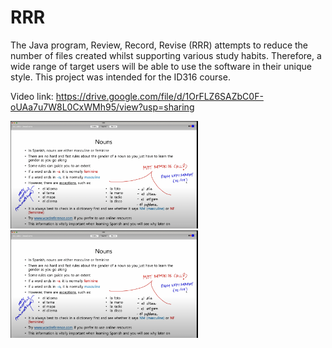 # RRR
The Java program, Review, Record, Revise (RRR) attempts to reduce the number of files created whilst supporting various study habits. Therefore, a wide range of target users will be able to use the software in their unique style. This project was intended for the ID316 course.

Video link: https://drive.google.com/file/d/1OrFLZ6SAZbC0F-oUAa7u7W8L0CxWMh95/view?usp=sharing

<img src="https://github.com/leeyykk/RRR/blob/main/SS1.png" alt="Image description" width="300">

<img src="https://github.com/leeyykk/RRR/blob/main/SS1.png" alt="Image description" width="300">

